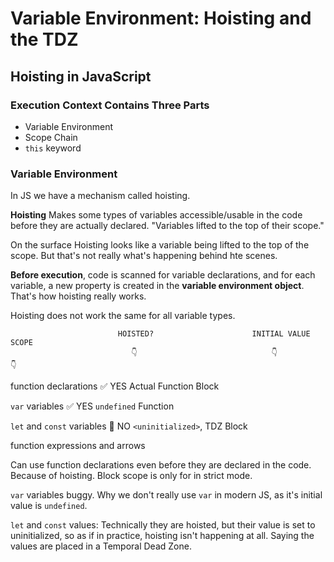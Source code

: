 # Variable Environment: Hoisting and the TDZ

## Hoisting in JavaScript

### Execution Context Contains Three Parts

- Variable Environment
- Scope Chain
- `this` keyword

### Variable Environment

In JS we have a mechanism called hoisting.

**Hoisting** Makes some types of variables accessible/usable in the code before they are actually declared. "Variables lifted to the top of their scope."

On the surface Hoisting looks like a variable being lifted to the top of the scope. But that's not really what's happening behind hte scenes.

**Before execution**, code is scanned for variable declarations, and for each variable, a new property is created in the **variable environment object**. That's how hoisting really works.

Hoisting does not work the same for all variable types.

                            HOISTED?                      INITIAL VALUE                    SCOPE
                               👇                              👇                            👇

function declarations ✅ YES Actual Function Block

`var` variables ✅ YES `undefined` Function

`let` and `const` variables 🚫 NO `<uninitialized>`, TDZ Block

function expressions and arrows

Can use function declarations even before they are declared in the code. Because of hoisting. Block scope is only for in strict mode.

`var` variables buggy. Why we don't really use `var` in modern JS, as it's initial value is `undefined`.

`let` and `const` values: Technically they are hoisted, but their value is set to uninitialized, so as if in practice, hoisting isn't happening at all. Saying the values are placed in a Temporal Dead Zone.
